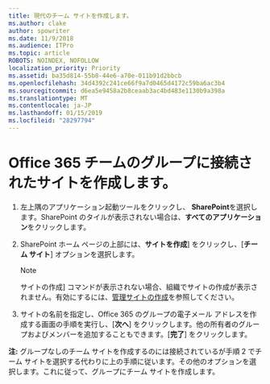 ```yaml
---
title: 現代のチーム サイトを作成します。
ms.author: clake
author: spowriter
ms.date: 11/9/2018
ms.audience: ITPro
ms.topic: article
ROBOTS: NOINDEX, NOFOLLOW
localization_priority: Priority
ms.assetid: ba35d814-55b8-44e6-a70e-011b91d2bbcb
ms.openlocfilehash: 34d4392c241ce66f9a7d0465d4172c59ba6ac3b4
ms.sourcegitcommit: d6ea5e9458a2b8ceaab3ac4bd483e1130b9a398a
ms.translationtype: MT
ms.contentlocale: ja-JP
ms.lasthandoff: 01/15/2019
ms.locfileid: "28297794"
---
```

# <a name="create-an-office-365-group-connected-team-site"></a>Office 365 チームのグループに接続されたサイトを作成します。

1. 左上隅のアプリケーション起動ツールをクリックし、 **SharePoint**を選択します。SharePoint のタイルが表示されない場合は、**すべてのアプリケーション**をクリックします。
    
2. SharePoint ホーム ページの上部には、**サイトを作成**] をクリックし、[**チーム サイト**] オプションを選択します。 
    
    > [!NOTE]
    > サイトの作成] コマンドが表示されない場合、組織でサイトの作成が表示されません。有効にするには、[管理サイトの作成](https://go.microsoft.com/fwlink/?linkid=2009644)を参照してください。 
  
3. サイトの名前を指定し、Office 365 のグループの電子メール アドレスを作成する画面の手順を実行し、[**次へ**] をクリックします。他の所有者のグループおよびメンバーを追加することもできます。[**完了**] をクリックします。
  
 **注:** グループなしのチーム サイトを作成するのには接続されているが手順 2 でチーム サイトを選択する代わりに上の手順に従います。その他のオプションを選択します。これに従って、グループにチーム サイトを作成します。 
    

